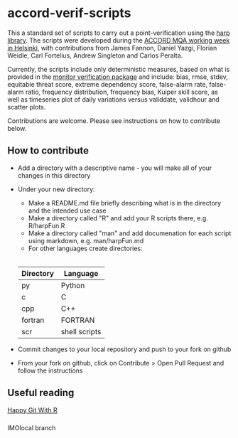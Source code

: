 # accord-verif-scripts
This a standard set of scripts to carry out
a point-verification using the [harp library](https://github.com/harphub/harp).
The scripts were developed during the [ACCORD MQA working week in Helsinki](https://opensource.umr-cnrm.fr/projects/accord/wiki/MQAWW202206), with contributions from James Fannon, Daniel Yazgi, Florian Weidle, Carl Fortelius, Andrew Singleton and Carlos Peralta.

Currently, the scripts include only deterministic measures, based on what is provided in the [monitor verification package](https://hirlam.github.io/Monitor/dev/) and include: bias, rmse, stdev, equitable threat score, extreme dependency score, false-alarm rate, false-alarm ratio, frequency distribution, frequency bias, Kuiper skill score, as well as timeseries plot of daily variations versus validdate, validhour and scatter plots.

Contributions are welcome. Please see instructions on how to contribute below.

## How to contribute
- Add a directory with a descriptive name - you will make all of your changes in this directory
- Under your new directory\:
  - Make a README.md file briefly describing what is in the directory and the intended use case 
  - Make a directory called "R" and add your R scripts there, e.g. R/harpFun.R
  - Make a directory called "man" and add documenation for each script using markdown, e.g. man/harpFun.md
  - For other languages create directories:

  <br>
  
  |Directory|Language|
  |---|---|
  |py|Python|
  |c|C|
  |cpp|C++|
  |fortran|FORTRAN|
  |scr|shell scripts|
  
- Commit changes to your local repository and push to your fork on github
- From your fork on github, click on Contribute > Open Pull Request and follow the instructions

## Useful reading
[Happy Git With R](https://happygitwithr.com)

#####
IMOlocal branch
####

